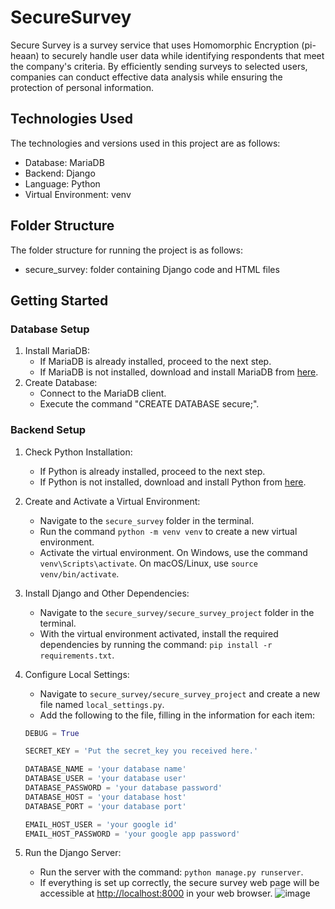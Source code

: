 # SecureSurvey
Secure Survey is a survey service that uses Homomorphic Encryption (pi-heaan) to securely handle user data while identifying respondents that meet the company's criteria. By efficiently sending surveys to selected users, companies can conduct effective data analysis while ensuring the protection of personal information.  

## Technologies Used
The technologies and versions used in this project are as follows:

- Database: MariaDB
- Backend: Django
- Language: Python
- Virtual Environment: venv

## Folder Structure
The folder structure for running the project is as follows:

- secure_survey: folder containing Django code and HTML files

## Getting Started

### Database Setup
1. Install MariaDB: 
    - If MariaDB is already installed, proceed to the next step.
    - If MariaDB is not installed, download and install MariaDB from [here](https://mariadb.org/download/).
2. Create Database:
    - Connect to the MariaDB client.
    - Execute the command "CREATE DATABASE secure;".

### Backend Setup
1. Check Python Installation:
    - If Python is already installed, proceed to the next step.
    - If Python is not installed, download and install Python from [here](https://www.python.org/downloads/).
2. Create and Activate a Virtual Environment:
    - Navigate to the `secure_survey` folder in the terminal.
    - Run the command `python -m venv venv` to create a new virtual environment.
    - Activate the virtual environment. On Windows, use the command `venv\Scripts\activate`. On macOS/Linux, use `source venv/bin/activate`.
3. Install Django and Other Dependencies:
    - Navigate to the `secure_survey/secure_survey_project` folder in the terminal.
    - With the virtual environment activated, install the required dependencies by running the command: `pip install -r requirements.txt`.
4. Configure Local Settings:
    - Navigate to `secure_survey/secure_survey_project` and create a new file named `local_settings.py`.
    - Add the following to the file, filling in the information for each item:
 
    ```python
    DEBUG = True

    SECRET_KEY = 'Put the secret_key you received here.'

    DATABASE_NAME = 'your database name'
    DATABASE_USER = 'your database user'
    DATABASE_PASSWORD = 'your database password'
    DATABASE_HOST = 'your database host'
    DATABASE_PORT = 'your database port'

    EMAIL_HOST_USER = 'your google id'
    EMAIL_HOST_PASSWORD = 'your google app password'
    ```
5. Run the Django Server:
    - Run the server with the command: `python manage.py runserver`.
    - If everything is set up correctly, the secure survey web page will be accessible at [http://localhost:8000](http://localhost:8000) in your web browser. 
    ![image](https://github.com/LBC11/SecureSurvey/assets/107410759/33798f0c-2465-4913-b7fb-8e2df6d4da6e)

